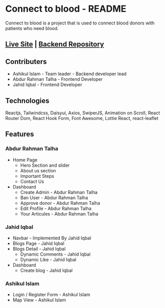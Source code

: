 # Connect to blood - README

Connect to blood is a project that is used to connect blood donors with patients who need blood.

## [Live Site](https://connect-to-blood-client.vercel.app) | [Backend Repository](https://github.com/bitue/connect-to-blood-server)

## Contributers

* Ashikul Islam - Team leader - Backend developer lead
* Abdur Rahman Talha - Frontend Developer
* Jahid Iqbal - Frontend Developer

## Technologies

Reactjs, Tailwindcss, Daisyui, Axios, SwiperJS, Animation on Scroll, React Router Dom, React Hook Form, Font Awesome, Lottie React, react-leaflet

## Features

### Abdur Rahman Talha

* Home Page
  * Hero Section and slider
  * About us section
  * Important Steps
  * Contact Us
* Dashboard
  * Create Admin - Abdur Rahman Talha 
  * Ban User - Abdur Rahman Talha
  * Approve donor - Abdur Rahman Talha
  * Edit Profile - Abdur Rahman Talha
  * Your Articules - Abdur Rahman Talha
### Jahid Iqbal 

* Navbar - Implemented By Jahid Iqbal
* Blogs Page - Jahid Iqbal
* Blogs Detail - Jahid Iqbal
  * Dynamic Comments - Jahid Iqbal
  * Dynamic Like - Jahid Iqbal
* Dashboard
  * Create blog - Jahid Iqbal

### Ashikul Islam

* Login / Register Form - Ashikul Islam
* Map View - Ashikul Islam
  
